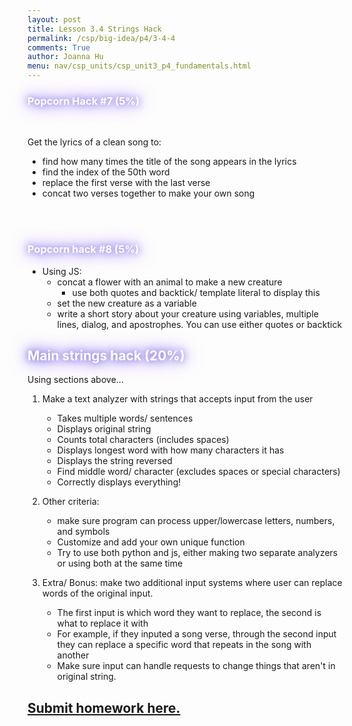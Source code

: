 ```yaml
---
layout: post
title: Lesson 3.4 Strings Hack
permalink: /csp/big-idea/p4/3-4-4
comments: True
author: Joanna Hu
menu: nav/csp_units/csp_unit3_p4_fundamentals.html
---
```


<style>
    .glow {
        color: #fff; /* Text color */
        text-shadow: 0 0 10px #8171E5, 0 0 20px #8171E5, 0 0 30px #8171E5; /* Glowing effect on text */
        transition: all 0.3s ease-in-out;
    }
</style>

<h3><span class = "glow">Popcorn Hack #7 (5%) </span></h3>

<br>

Get the lyrics of a clean song to:
- find how many times the title of the song appears in the lyrics
- find the index of the 50th word
- replace the first verse with the last verse
- concat two verses together to make your own song

<br>
<br>

<h3><span class = "glow">Popcorn hack #8 (5%)</span></h3>

- Using JS:
    - concat a flower with an animal to make a new creature
        - use both quotes and backtick/ template literal to display this
    - set the new creature as a variable
    - write a short story about your creature using variables, multiple lines, dialog, and apostrophes. You can use either quotes or backtick

<style>
    .glow {
        color: #fff; /* Text color */
        text-shadow: 0 0 10px #8171E5, 0 0 20px #8171E5, 0 0 30px #8171E5; /* Glowing effect on text */
        transition: all 0.3s ease-in-out;
    }
</style>

## <span class ="glow">Main strings hack (20%)</span>
Using sections above...
1. Make a text analyzer with strings that accepts input from the user
    - Takes multiple words/ sentences
    - Displays original string
    - Counts total characters (includes spaces)
    - Displays longest word with how many characters it has
    - Displays the string reversed
    - Find middle word/ character (excludes spaces or special characters)
    - Correctly displays everything!
2. Other criteria:
    - make sure program can process upper/lowercase letters, numbers, and symbols
    - Customize and add your own unique function
    - Try to use both python and js, either making two separate analyzers or using both at the same time

3. Extra/ Bonus: make two additional input systems where user can replace words of the original input. 
    - The first input is which word they want to replace, the second is what to replace it with
    - For example, if they inputed a song verse, through the second input they can replace a specific word that repeats in the song with another
    - Make sure input can handle requests to change things that aren't in original string.


## [Submit homework here.](https://github.com/nighthawkcoders/bi5_digitaldivide/issues/369)
